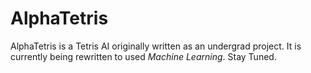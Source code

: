 # AlphaTetris

AlphaTetris is a Tetris AI originally written as an undergrad project. It is currently being rewritten to used _Machine Learning_. Stay Tuned.